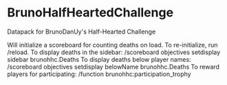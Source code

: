 # BrunoHalfHeartedChallenge
Datapack for BrunoDanUy's Half-Hearted Challenge

Will initialize a scoreboard for counting deaths on load. To re-initialize, run /reload.
To display deaths in the sidebar: /scoreboard objectives setdisplay sidebar brunohhc.Deaths
To display deaths below player names: /scoreboard objectives setdisplay belowName brunohhc.Deaths
To reward players for participating: /function brunohhc:participation_trophy
